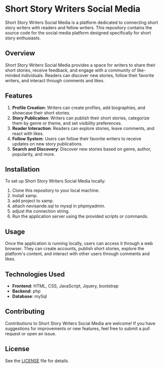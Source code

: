 # Short Story Writers Social Media

Short Story Writers Social Media is a platform dedicated to connecting short story writers with readers and fellow writers. This repository contains the source code for the social media platform designed specifically for short story enthusiasts.

## Overview

Short Story Writers Social Media provides a space for writers to share their short stories, receive feedback, and engage with a community of like-minded individuals. Readers can discover new stories, follow their favorite writers, and interact through comments and likes.

## Features

1. **Profile Creation**: Writers can create profiles, add biographies, and showcase their short stories.
2. **Story Publication**: Writers can publish their short stories, categorize them by genre or theme, and set visibility preferences.
3. **Reader Interaction**: Readers can explore stories, leave comments, and react with likes.
4. **Follow System**: Users can follow their favorite writers to receive updates on new story publications.
5. **Search and Discovery**: Discover new stories based on genre, author, popularity, and more.

## Installation

To set up Short Story Writers Social Media locally:

1. Clone this repository to your local machine.
2. Install xamp.
3. add project to xamp.
4. attach nevisande.sql to mysql in phpmyadmin.
5. adjust the connection string.
6. Run the application server using the provided scripts or commands.

## Usage

Once the application is running locally, users can access it through a web browser. They can create accounts, publish short stories, explore the platform's content, and interact with other users through comments and likes.

## Technologies Used

- **Frontend**: HTML, CSS, JavaScript, Jquery, bootstrap
- **Backend**: php
- **Database**: mySql


## Contributing

Contributions to Short Story Writers Social Media are welcome! If you have suggestions for improvements or new features, feel free to submit a pull request or open an issue.

## License

See the [LICENSE](LICENSE) file for details.
